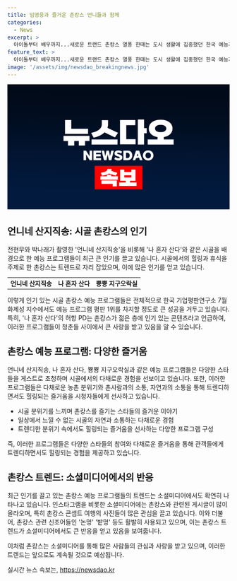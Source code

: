 ```yaml
---
title: 임영웅과 즐거운 촌캉스 언니들과 함께
categories:
  - News
excerpt: >
  아이돌부터 배우까지...새로운 트랜드 촌캉스 열풍 한때는 도시 생활에 집중했던 한국 예능계가 최근 촌캉스 열풍에 푹 빠졌다. tvN 언니네 산지직송, MBC 나 혼자 산다, 2PM의 자체 유튜브 예능 등에서 촌캉스가 주된 소재로 등장하며 시청률과 관심을 모으고 있다. 이에 대중문화평론가는 도시 생활에서 벗어나 힐링을 추구하는 요즘 시대정신에 맞춰 이러한 프로그램이 인기를 끌고 있다고 설명했다. 또한, SNS에서도 촌캉스와 관련한 게시글과 여행 인증샷이 늘어나는 것으로 나타났다. 현재 촌캉스는 예능뿐 아니라 인스타그램과 같은 소셜미디어에서도 인기를 끌며 트렌드로 자리매김하고 있다.
feature_text: >
  아이돌부터 배우까지...새로운 트랜드 촌캉스 열풍 한때는 도시 생활에 집중했던 한국 예능계가 최근 촌캉스 열풍에 푹 빠졌다. tvN 언니네 산지직송, MBC 나 혼자 산다, 2PM의 자체 유튜브 예능 등에서 촌캉스가 주된 소재로 등장하며 시청률과 관심을 모으고 있다. 이에 대중문화평론가는 도시 생활에서 벗어나 힐링을 추구하는 요즘 시대정신에 맞춰 이러한 프로그램이 인기를 끌고 있다고 설명했다. 또한, SNS에서도 촌캉스와 관련한 게시글과 여행 인증샷이 늘어나는 것으로 나타났다. 현재 촌캉스는 예능뿐 아니라 인스타그램과 같은 소셜미디어에서도 인기를 끌며 트렌드로 자리매김하고 있다.
image: '/assets/img/newsdao_breakingnews.jpg'
---
```


<p><img src="/assets/img/newsdao_breakingnews.jpg" alt="flaretime 속보" /></p>

<h2 data-ke-size="size26">언니네 산지직송: 시골 촌캉스의 인기</h2>

<p>전현무와 박나래가 촬영한 '언니네 산지직송'을 비롯해 '나 혼자 산다'와 같은 시골을 배경으로 한 예능 프로그램들이 최근 큰 인기를 끌고 있습니다. 시골에서의 힐링과 휴식을 주제로 한 촌캉스는 트렌드로 자리 잡았으며, 이에 많은 인기를 얻고 있습니다.</p>

<table>
  <tr>
    <td style="text-align: center; height: 17px;"><b>언니네 산지직송</b></td>
    <td style="text-align: center; height: 17px;"><b>나 혼자 산다</b></td>
    <td style="text-align: center; height: 17px;"><b>뿅뿅 지구오락실</b></td>
  </tr>
</table>

<p data-ke-size="size16">이렇게 인기 있는 시골 촌캉스 예능 프로그램들은 전체적으로 한국 기업평판연구소 7월 화제성 지수에서도 예능 프로그램 평판 1위를 차지할 정도로 큰 성공을 거두고 있습니다. 특히, '나 혼자 산다'의 허항 PD는 촌캉스가 젊은 층에 인기 있는 콘텐츠라고 언급하여, 이러한 프로그램들이 청춘들 사이에서 큰 사랑을 받고 있음을 알 수 있습니다.</p>

<h2 data-ke-size="size26">촌캉스 예능 프로그램: 다양한 즐거움</h2>

<p>언니네 산지직송, 나 혼자 산다, 뿅뿅 지구오락실과 같은 예능 프로그램들은 다양한 스타들을 게스트로 초청하며 시골에서의 다채로운 경험을 선보이고 있습니다. 또한, 이러한 프로그램들은 다채로운 농촌 분위기와 촌사람과의 소통, 자연과의 소통을 통해 트렌디하면서도 힐링되는 즐거움을 시청자들에게 선사하고 있습니다.</p>

<ul>
  <li>시골 분위기를 느끼며 촌캉스를 즐기는 스타들의 즐거운 이야기</li>
  <li>일상에서 느낄 수 없는 시골의 자연과 소통하는 다채로운 경험</li>
  <li>트렌디한 분위기 속에서도 힐링되는 즐거움을 선사하는 다양한 프로그램 구성</li>
</ul>

<p data-ke-size="size16">즉, 이러한 프로그램들은 다양한 스타들의 참여와 다채로운 즐거움을 통해 관객들에게 트렌디하면서도 힐링되는 경험을 제공하고 있습니다.</p>

<h2 data-ke-size="size26">촌캉스 트렌드: 소셜미디어에서의 반응</h2>

<p>최근 인기를 끌고 있는 촌캉스 예능 프로그램들의 트렌드는 소셜미디어에서도 확연히 나타나고 있습니다. 인스타그램을 비롯한 소셜미디어에는 촌캉스와 관련된 게시글이 많이 올라오며, 특히 촌캉스 콘셉트 여행의 사진들이 많은 관심을 끌고 있습니다. 이와 더불어, 촌캉스 관련 신조어들인 '논멍' '밭멍' 등도 활발히 사용되고 있으며, 이는 촌캉스 트렌드가 소셜미디어에서도 큰 반응을 얻고 있음을 보여줍니다.</p>

<p data-ke-size="size16">이처럼 촌캉스는 소셜미디어를 통해 많은 사람들의 관심과 사랑을 받고 있으며, 이러한 트렌드는 앞으로도 계속될 것으로 예상됩니다.</p>
실시간 뉴스 속보는, <a href="https://newsdao.kr" rel="dofollow">https://newsdao.kr</a>


